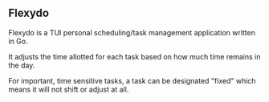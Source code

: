 ## Flexydo

Flexydo is a TUI personal scheduling/task management application written in Go.

It adjusts the time allotted for each task based on how much time remains in the
day.

For important, time sensitive tasks, a task can be designated "fixed" which
means it will not shift or adjust at all.
